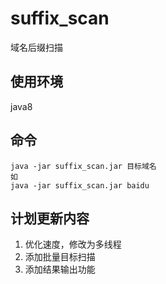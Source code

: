 # suffix_scan

域名后缀扫描

## 使用环境

java8

## 命令

```
java -jar suffix_scan.jar 目标域名
如
java -jar suffix_scan.jar baidu
```

## 计划更新内容

1. 优化速度，修改为多线程
2. 添加批量目标扫描
3. 添加结果输出功能
